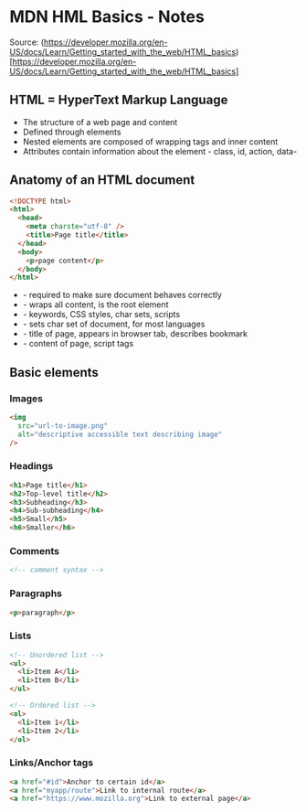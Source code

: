# MDN HML Basics - Notes

Source: (https://developer.mozilla.org/en-US/docs/Learn/Getting_started_with_the_web/HTML_basics)[https://developer.mozilla.org/en-US/docs/Learn/Getting_started_with_the_web/HTML_basics]

## HTML = HyperText Markup Language

- The structure of a web page and content
- Defined through elements
- Nested elements are composed of wrapping tags and inner content
- Attributes contain information about the element - class, id, action, data-

## Anatomy of an HTML document

```html
<!DOCTYPE html>
<html>
  <head>
    <meta charste="utf-8" />
    <title>Page title</title>
  </head>
  <body>
    <p>page content</p>
  </body>
</html>
```

- <!DOCTYPE html> - required to make sure document behaves correctly
- <html></html> - wraps all content, is the root element
- <head></head> - keywords, CSS styles, char sets, scripts
- <meta charset="utf-8"> - sets char set of document, for most languages
- <title></title> - title of page, appears in browser tab, describes bookmark
- <body></Body> - content of page, script tags

## Basic elements

### Images

```html
<img
  src="url-to-image.png"
  alt="descriptive accessible text describing image"
/>
```

### Headings

```html
<h1>Page title</h1>
<h2>Top-level title</h2>
<h3>Subheading</h3>
<h4>Sub-subheading</h4>
<h5>Small</h5>
<h6>Smaller</h6>
```

### Comments

```html
<!-- comment syntax -->
```

### Paragraphs

```html
<p>paragraph</p>
```

### Lists

```html
<!-- Unordered list -->
<ul>
  <li>Item A</li>
  <li>Item B</li>
</ul>

<!-- Ordered list -->
<ol>
  <li>Item 1</li>
  <li>Item 2</li>
</ol>
```

### Links/Anchor tags

```html
<a href="#id">Anchor to certain id</a>
<a href="myapp/route">Link to internal route</a>
<a href="https://www.mozilla.org">Link to external page</a>
```
